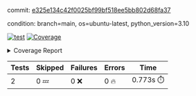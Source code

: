 commit: [e325e134c42f0025bf99bf518ee5bb802d68fa37](https://github.com/rcmdnk/python-template/tree/e325e134c42f0025bf99bf518ee5bb802d68fa37)

condition: branch=main, os=ubuntu-latest, python_version=3.10

[![test](https://github.com/rcmdnk/python-template/actions/workflows/test.yml/badge.svg)](https://github.com/rcmdnk/python-template/actions/runs/12856982006)
<a href="https://github.com/rcmdnk/python-template/blob/e325e134c42f0025bf99bf518ee5bb802d68fa37/README.md"><img alt="Coverage" src="https://img.shields.io/badge/Coverage-100%25-brightgreen.svg" /></a><details><summary>Coverage Report </summary><table><tr><th>File</th><th>Stmts</th><th>Miss</th><th>Cover</th></tr><tbody><tr><td><b>TOTAL</b></td><td><b>4</b></td><td><b>0</b></td><td><b>100%</b></td></tr></tbody></table></details>

| Tests | Skipped | Failures | Errors | Time |
| ----- | ------- | -------- | -------- | ------------------ |
| 2 | 0 :zzz: | 0 :x: | 0 :fire: | 0.773s :stopwatch: |

